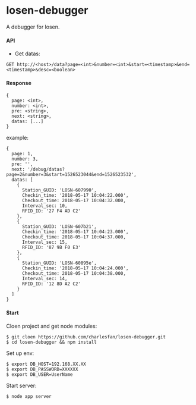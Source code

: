 # losen-debugger
A debugger for losen.
#### API
* Get datas:
```
GET http://<host>/data?page=<int>&number=<int>&start=<timestamp>&end=<timestamp>&desc=<boolean>
```
#### Response
```
{
  page: <int>,
  number: <int>,
  pre: <string>,
  next: <string>,
  datas: [...]
}
```
example:
```
{
  page: 1,
  number: 3,
  pre: '',
  next: '/debug/datas?page=2&number=3&start=1526523044&end=1526523532',
  datas: [
    {
      Station_GUID: 'LOSN-607990', 
      Checkin_time: '2018-05-17 10:04:22.000', 
      Checkout_time: 2018-05-17 10:04:32.000, 
      Interval_sec: 10, 
      RFID_ID: '27 F4 AD C2'
    },
    {
      Station_GUID: 'LOSN-607b21', 
      Checkin_time: '2018-05-17 10:04:23.000', 
      Checkout_time: 2018-05-17 10:04:37.000, 
      Interval_sec: 15, 
      RFID_ID: '87 9B F0 E3'
    },
    {
      Station_GUID: 'LOSN-60895e', 
      Checkin_time: '2018-05-17 10:04:24.000', 
      Checkout_time: 2018-05-17 10:04:38.000, 
      Interval_sec: 14, 
      RFID_ID: '12 8D A2 C2'
    }
  ]
}
```
#### Start
Cloen project and get node modules:
```
$ git cloen https://github.com/charlesfan/losen-debugger.git
$ cd losen-debugger && npm install
```
Set up env:
```
$ export DB_HOST=192.168.XX.XX
$ export DB_PASSWORD=XXXXXX
$ export DB_USER=UserName
```
Start server:
```
$ node app server
```
